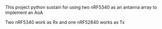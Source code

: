 This project python sustain for using two nRF5340 as an antanna array to implement an AoA

Two nRF5340 work as Rx and one nRF52840 works as Tx